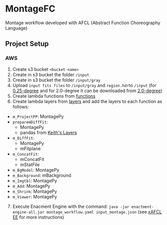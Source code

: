 # MontageFC
Montage workflow developed with AFCL (Abstract Function Choreography Language)

## Project Setup
### AWS
1. Create s3 bucket ```<bucket-name>```
2. Create in s3 bucket the folder ```/input```
3. Create in s3 bucket the folder ```/input/gray```
4. Upload ```input fits files``` to ```/input/gray``` and ```region.hdr```to ```/input``` (for [0.25-degree](https://github.com/AFCLWorkflows/MontageFC/tree/main/Input%20Files%200.25 "Input 0.25") and for 2.0-degree it can be downloaded from [2.0-degree](https://github.com/hyperflow-wms/montage2-workflow "Input 2.0"))
5. Create lambda functions from [functions](https://github.com/AFCLWorkflows/MontageFC/tree/main/development/python/AWS/functions "Lambda Functions")
6. Create lambda layers from [layers](https://github.com/AFCLWorkflows/MontageFC/tree/main/development/python/AWS/layers "Lambda Layers") and add the layers to each function as follows:
* ```m_ProjectPP```: MontagePy
* ```preparemDiffFit```: 
  * MontagePy
  * pandas from [Keith's Layers](https://github.com/keithrozario/Klayers/tree/master/deployments/python3.9 "Klayers")
* ```m_DiffFit```: 
  * MontagePy
  * mFitplane
* ```m_ConcatFit```:
  * mConcatFit
  * mStatFile
* ```m_BgModel```: MontagePy
* ```m_Background```: mBackground
* ```m_Imgtbl```: MontagePy
* ```m_Add```: MontagePy
* ```m_Shrink```: MontagePy
* ```m_Viewer```: MontagePy
7. Execute Enacment Engine with the command: ```java -jar enactment-engine-all.jar montage_workflow.yaml input_montage.json``` (see [xAFCL EE](https://github.com/sashkoristov/enactmentengine) for more instructions)
